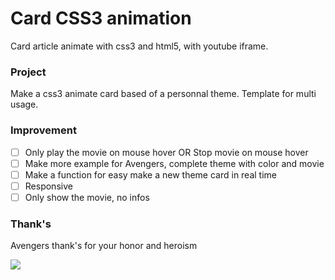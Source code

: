 # Card CSS3 animation
Card article animate with css3 and html5, with youtube iframe.

### Project
Make a css3 animate card based of a personnal theme.
Template for multi usage.

### Improvement 
- [ ] Only play the movie on mouse hover OR Stop movie on mouse hover
- [ ] Make more example for Avengers, complete theme with color and movie
- [ ] Make a function for easy make a new theme card in real time
- [ ] Responsive
- [ ] Only show the movie, no infos

### Thank's
Avengers thank's for your honor and heroism

![ ](https://media.giphy.com/media/1lk1IcVgqPLkA/giphy.gif)
